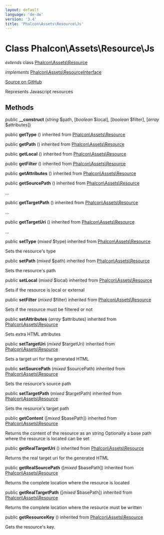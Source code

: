 ```yaml
---
layout: default
language: 'de-de'
version: '3.4'
title: 'Phalcon\Assets\Resource\Js'
---
```


# Class **Phalcon\Assets\Resource\Js**

*extends* class [Phalcon\Assets\Resource](/3.4/en/api/Phalcon_Assets_Resource)

*implements* [Phalcon\Assets\ResourceInterface](/3.4/en/api/Phalcon_Assets_ResourceInterface)

<a href="https://github.com/phalcon/cphalcon/tree/v3.4.0/phalcon/assets/resource/js.zep" class="btn btn-default btn-sm">Source on GitHub</a>

Represents Javascript resources

## Methods

public **__construct** (*string* $path, [*boolean* $local], [*boolean* $filter], [*array* $attributes])

public **getType** () inherited from [Phalcon\Assets\Resource](/3.4/en/api/Phalcon_Assets_Resource)

public **getPath** () inherited from [Phalcon\Assets\Resource](/3.4/en/api/Phalcon_Assets_Resource)

public **getLocal** () inherited from [Phalcon\Assets\Resource](/3.4/en/api/Phalcon_Assets_Resource)

public **getFilter** () inherited from [Phalcon\Assets\Resource](/3.4/en/api/Phalcon_Assets_Resource)

public **getAttributes** () inherited from [Phalcon\Assets\Resource](/3.4/en/api/Phalcon_Assets_Resource)

public **getSourcePath** () inherited from [Phalcon\Assets\Resource](/3.4/en/api/Phalcon_Assets_Resource)

...

public **getTargetPath** () inherited from [Phalcon\Assets\Resource](/3.4/en/api/Phalcon_Assets_Resource)

...

public **getTargetUri** () inherited from [Phalcon\Assets\Resource](/3.4/en/api/Phalcon_Assets_Resource)

...

public **setType** (*mixed* $type) inherited from [Phalcon\Assets\Resource](/3.4/en/api/Phalcon_Assets_Resource)

Sets the resource's type

public **setPath** (*mixed* $path) inherited from [Phalcon\Assets\Resource](/3.4/en/api/Phalcon_Assets_Resource)

Sets the resource's path

public **setLocal** (*mixed* $local) inherited from [Phalcon\Assets\Resource](/3.4/en/api/Phalcon_Assets_Resource)

Sets if the resource is local or external

public **setFilter** (*mixed* $filter) inherited from [Phalcon\Assets\Resource](/3.4/en/api/Phalcon_Assets_Resource)

Sets if the resource must be filtered or not

public **setAttributes** (*array* $attributes) inherited from [Phalcon\Assets\Resource](/3.4/en/api/Phalcon_Assets_Resource)

Sets extra HTML attributes

public **setTargetUri** (*mixed* $targetUri) inherited from [Phalcon\Assets\Resource](/3.4/en/api/Phalcon_Assets_Resource)

Sets a target uri for the generated HTML

public **setSourcePath** (*mixed* $sourcePath) inherited from [Phalcon\Assets\Resource](/3.4/en/api/Phalcon_Assets_Resource)

Sets the resource's source path

public **setTargetPath** (*mixed* $targetPath) inherited from [Phalcon\Assets\Resource](/3.4/en/api/Phalcon_Assets_Resource)

Sets the resource's target path

public **getContent** ([*mixed* $basePath]) inherited from [Phalcon\Assets\Resource](/3.4/en/api/Phalcon_Assets_Resource)

Returns the content of the resource as an string Optionally a base path where the resource is located can be set

public **getRealTargetUri** () inherited from [Phalcon\Assets\Resource](/3.4/en/api/Phalcon_Assets_Resource)

Returns the real target uri for the generated HTML

public **getRealSourcePath** ([*mixed* $basePath]) inherited from [Phalcon\Assets\Resource](/3.4/en/api/Phalcon_Assets_Resource)

Returns the complete location where the resource is located

public **getRealTargetPath** ([*mixed* $basePath]) inherited from [Phalcon\Assets\Resource](/3.4/en/api/Phalcon_Assets_Resource)

Returns the complete location where the resource must be written

public **getResourceKey** () inherited from [Phalcon\Assets\Resource](/3.4/en/api/Phalcon_Assets_Resource)

Gets the resource's key.